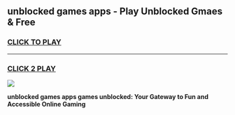 
## unblocked games apps - Play Unblocked Gmaes & Free
<h3>
<a href="https://premium.freeplayer.one?title=unblocked_games_apps&ref=20F">CLICK TO PLAY</a></h3>
<hr>

<h3>
<a href="https://premium.freeplayer.one?title=unblocked_games_apps&ref=20F">CLICK 2 PLAY</a>
  
</h3>

<a href="https://premium.freeplayer.one?title=unblocked_games_apps&ref=20F/"><img src="https://clearcache.store/games.png"></a>


**unblocked games apps games unblocked: Your Gateway to Fun and Accessible Online Gaming**

